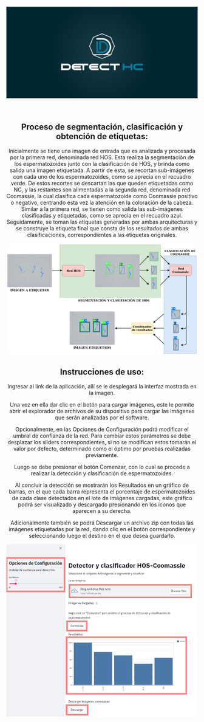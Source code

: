 <head>
<div align="center">
<p>
<img width="850" src="logo.jpg"></a>
</p>
<br>  
  
</head>
<body>



<div class="d">
<h2>Proceso de segmentación, clasificación y obtención de etiquetas:</h2>
<p> Inicialmente se tiene una imagen de entrada que es analizada y procesada por la primera red, denominada red HOS. Esta realiza la segmentación de los espermatozoides junto con la clasificación de HOS, y brinda como salida una imagen etiquetada. A partir de esta, se recortan sub-imágenes con cada uno de los espermatozoides, como se aprecia en el recuadro verde. De estos recortes se descartan las que queden etiquetadas como NC, y las restantes son alimentadas a la segunda red, denominada red Coomassie, la cual clasifica cada espermatozoide como Coomassie positivo o negativo, centrando esta vez la atención en la coloración de la cabeza. Similar a la primera red, se tienen como salida las sub-imágenes clasificadas y etiquetadas, como se aprecia en el recuadro azul. Seguidamente, se toman las etiquetas generadas por ambas arquitecturas y se construye la etiqueta final que consta de los resultados de ambas clasificaciones, correspondientes a las etiquetas originales.</p>
  
<p>
<img width="550" src="esquema.png"></a>
</p>
  
</div>  
  
<div class="d">
<h2>Instrucciones de uso:</h2>
<p> Ingresar al link de la aplicación, allí se le desplegará la interfaz mostrada en la imagen.

Una vez en ella dar clic en el botón para cargar imágenes, este le permite abrir el explorador de archivos de su dispositivo para cargar las imágenes que serán analizadas por el software.

Opcionalmente, en las Opciones de Configuración podrá modificar el umbral de confianza de la red. Para cambiar estos parámetros se debe desplazar los sliders correspondientes, si no se modifican estos tomarán el valor por defecto, determinado como el óptimo por pruebas realizadas previamente.

Luego se debe presionar el botón Comenzar, con lo cual se procede a realizar la detección y clasificación de espermatozoides.

Al concluir la detección se mostrarán los Resultados en un gráfico de barras, en el que cada barra representa el porcentaje de espermatozoides de cada clase detectados en el lote de imágenes cargadas, este gráfico podrá ser visualizado y descargado presionando en los iconos que aparecen a su derecha.

Adicionalmente también se podrá Descargar  un archivo zip con todas las imágenes etiquetadas por la red, dando clic en el botón correspondiente y seleccionando luego el destino en el que desea guardarlo.</p>
  
<p>
<img width="750" src="instrucciones.png"></a>
</p>
</div>
</body>

